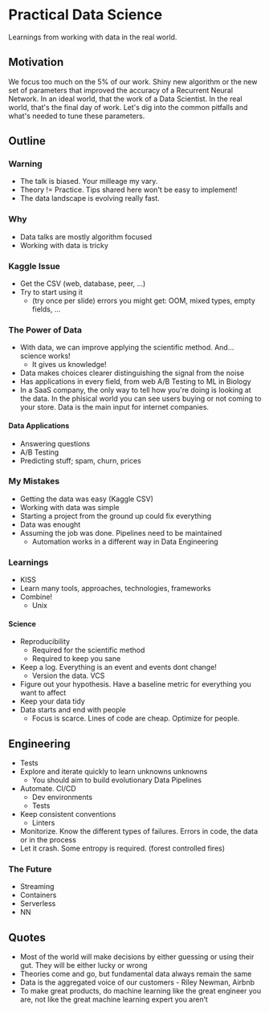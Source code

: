 # Practical Data Science

Learnings from working with data in the real world.

## Motivation

We focus too much on the 5% of our work. Shiny new algorithm or the new set of parameters that improved the accuracy of a Recurrent Neural Network.
In an ideal world, that the work of a Data Scientist. In the real world, that's the final day of work.
Let's dig into the common pitfalls and what's needed to tune these parameters.

## Outline

### Warning

- The talk is biased. Your milleage my vary.
- Theory != Practice. Tips shared here won't be easy to implement!
- The data landscape is evolving really fast.

### Why

- Data talks are mostly algorithm focused
- Working with data is tricky

### Kaggle Issue

- Get the CSV (web, database, peer, ...)
- Try to start using it
  - (try once per slide) errors you might get: OOM, mixed types, empty fields, ...

### The Power of Data

- With data, we can improve applying the scientific method. And... science works!
  - It gives us knowledge!
- Data makes choices clearer distinguishing the signal from the noise
- Has applications in every field, from web A/B Testing to ML in Biology
- In a SaaS company, the only way to tell how you're doing is looking at the data. In the phisical world you can see users buying or not coming to your store. Data is the main input for internet companies.

#### Data Applications

- Answering questions
- A/B Testing
- Predicting stuff; spam, churn, prices

### My Mistakes

- Getting the data was easy (Kaggle CSV)
- Working with data was simple
- Starting a project from the ground up could fix everything
- Data was enought
- Assuming the job was done. Pipelines need to be maintained
  - Automation works in a different way in Data Engineering

### Learnings

- KISS
- Learn many tools, approaches, technologies, frameworks
- Combine!
  - Unix

#### Science

- Reproducibility
  - Required for the scientific method
  - Required to keep you sane
- Keep a log. Everything is an event and events dont change!
  - Version the data. VCS
- Figure out your hypothesis. Have a baseline metric for everything you want to affect
- Keep your data tidy
- Data starts and end with people
  - Focus is scarce. Lines of code are cheap. Optimize for people.

## Engineering

- Tests
- Explore and iterate quickly to learn unknowns unknowns
  - You should aim to build evolutionary Data Pipelines
- Automate. CI/CD
  - Dev environments
  - Tests
- Keep consistent conventions
  - Linters
- Monitorize. Know the different types of failures. Errors in code, the data or in the process
- Let it crash. Some entropy is required. (forest controlled fires)

### The Future

- Streaming
- Containers
- Serverless
- NN

## Quotes

- Most of the world will make decisions by either guessing or using their gut. They will be either lucky or wrong
- Theories come and go, but fundamental data always remain the same
- Data is the aggregated voice of our customers - Riley Newman, Airbnb
- To make great products, do machine learning like the great engineer you are, not like the great machine learning expert you aren’t
